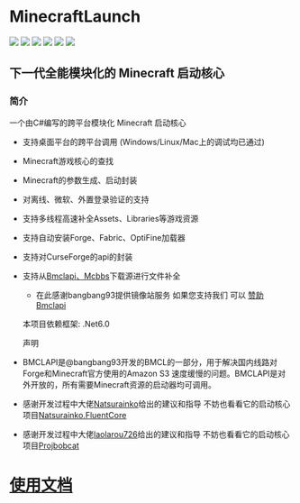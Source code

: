 # MinecraftLaunch
![](https://img.shields.io/badge/license-MIT-green)
![](https://img.shields.io/github/repo-size/Blessing-Studio/MinecraftLaunch)
![](https://img.shields.io/github/stars/Blessing-Studio/MinecraftLaunch)
![](https://img.shields.io/github/commit-activity/y/Blessing-Studio/MinecraftLaunch)
![](https://img.shields.io/nuget/v/MinecraftLaunch?logo=nuget&label=NuGet版本&style=for-the-badge)
![](https://img.shields.io/nuget/dt/MinecraftLaunch?logo=nuget&label=NuGet下载量&style=for-the-badge)

下一代全能模块化的 Minecraft 启动核心
---------------------------------------------------------

### 简介
一个由C#编写的跨平台模块化 Minecraft 启动核心

+ 支持桌面平台的跨平台调用 (Windows/Linux/Mac上的调试均已通过)
+ Minecraft游戏核心的查找
+ Minecraft的参数生成、启动封装
+ 对离线、微软、外置登录验证的支持
+ 支持多线程高速补全Assets、Libraries等游戏资源
+ 支持自动安装Forge、Fabric、OptiFine加载器
+ 支持对CurseForge的api的封装
+ 支持从[Bmclapi、Mcbbs](https://bmclapidoc.bangbang93.com/)下载源进行文件补全
  + 在此感谢bangbang93提供镜像站服务 如果您支持我们 可以 [赞助Bmclapi](https://afdian.net/@bangbang93)
  
  本项目依赖框架: .Net6.0
  
  声明
+ BMCLAPI是@bangbang93开发的BMCL的一部分，用于解决国内线路对Forge和Minecraft官方使用的Amazon S3 速度缓慢的问题。BMCLAPI是对外开放的，所有需要Minecraft资源的启动器均可调用。
+ 感谢开发过程中大佬[Natsurainko](https://github.com/Natsurainko)给出的建议和指导 不妨也看看它的启动核心项目[Natsurainko.FluentCore](https://github.com/Xcube-Studio/Natsurainko.FluentCore)
+ 感谢开发过程中大佬[laolarou726](https://github.com/laolarou726)给出的建议和指导 不妨也看看它的启动核心项目[Projbobcat](https://github.com/Corona-Studio/ProjBobcat)

# [使用文档](https://baka_hs.gitee.io/xilu-baka/)
